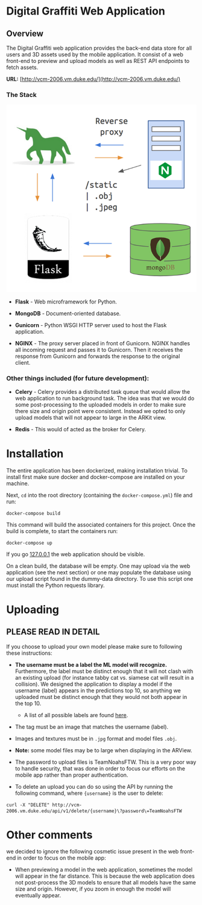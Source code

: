 
# Digital Graffiti Web Application

## Overview

The Digital Graffiti web application provides the back-end data store for all users and 3D assets used by the mobile application. It consist of a web front-end to preview and upload models as well as REST API endpoints to fetch assets.

**URL:** [http://vcm-2006.vm.duke.edu/](http://vcm-2006.vm.duke.edu/) 

### The Stack

![](readme_images/stack.png)

- **Flask** - Web microframework for Python.

- **MongoDB** - Document-oriented database.

- **Gunicorn** - Python WSGI HTTP server used to host the Flask application. 

- **NGINX** - The proxy server placed in front of Gunicorn. NGINX handles all incoming request and passes it to Gunicorn. Then it receives the response from Gunicorn and forwards the response to the original client. 


### Other things included (for future development):

- **Celery** - Celery provides a distributed task queue that would allow the web application to run background task. The idea was that we would do some post-processing to the uploaded models in order to make sure there size and origin point were consistent. Instead we opted to only upload models that will not appear to large in the ARKit view.

- **Redis** - This would of acted as the broker for Celery.


# Installation

The entire application has been dockerized, making installation trivial. To install first make sure docker and docker-compose are installed on your machine.


Next, `cd` into the root directory (containing the `docker-compose.yml`) file and run: 

```
docker-compose build
```

This command will build the associated containers for this project. Once the build is complete, to start the containers run:

```
docker-compose up
``` 

If you go [127.0.0.1](http://127.0.0.1/) the web application should be visible. 


On a clean build, the database will be empty. One may upload via the web application (see the next section) or one may populate the database using our upload script found in the dummy-data directory. To use this script one must install the Python requests library.

# Uploading

## PLEASE READ IN DETAIL

If you choose to upload your own model please make sure to following these instructions:

- **The username must be a label the ML model will recognize.** Furthermore, the label must be distinct enough that it will not clash with an existing upload (for instance tabby cat vs. siamese cat will result in a collision). We designed the application to display a model if the username (label) appears in the predictions top 10, so anything we uploaded must be distinct enough that they would not both appear in the top 10. 
    - A list of all possible labels are found [here](https://gist.github.com/yrevar/942d3a0ac09ec9e5eb3a).

- The tag must be an image that matches the username (label). 

- Images and textures must be in `.jpg` format and model files `.obj`.

- **Note:** some model files may be to large when displaying in the ARView.

- The password to upload files is TeamNoahsFTW. This is a very poor way to handle security, that was done in order to focus our efforts on the mobile app rather than proper authentication.

- To delete an upload you can do so using the API by running the following command, where `{username}` is the user to delete:

```
curl -X "DELETE" http://vcm-2006.vm.duke.edu/api/v1/delete/{username}\?password\=TeamNoahsFTW
```

# Other comments

we decided to ignore the following cosmetic issue present in the web front-end in order to focus on the mobile app:

- When previewing a model in the web application, sometimes the model will appear in the far distance. This is because the web application does not post-process the 3D models to ensure that all models have the same size and origin. However, if you zoom in enough the model will eventually appear. 